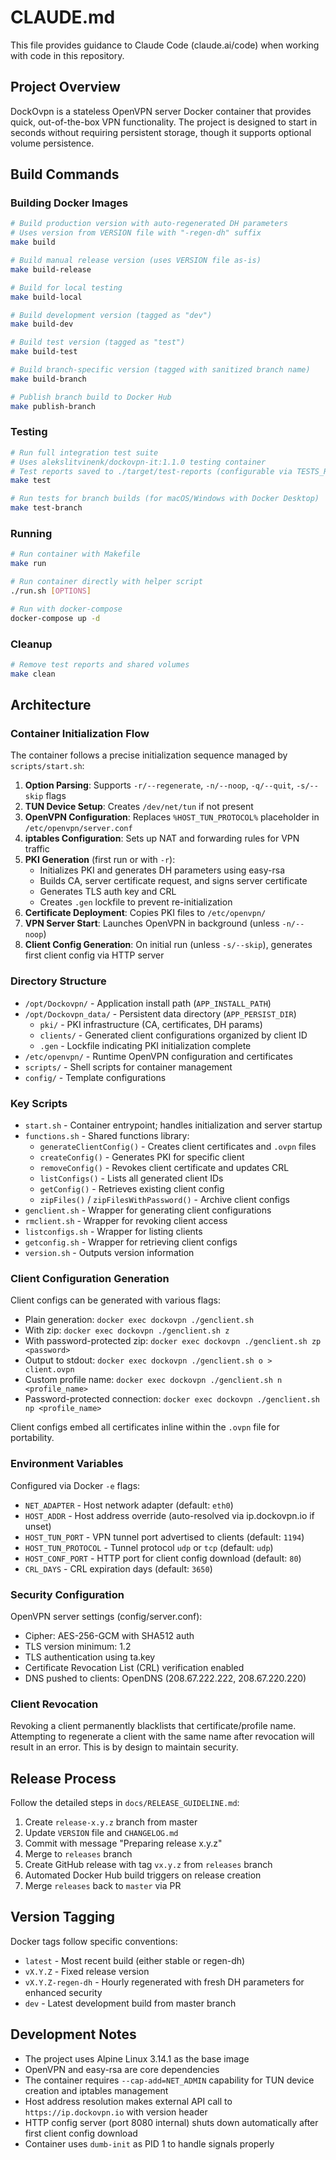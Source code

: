 # CLAUDE.md

This file provides guidance to Claude Code (claude.ai/code) when working with code in this repository.

## Project Overview

DockOvpn is a stateless OpenVPN server Docker container that provides quick, out-of-the-box VPN functionality. The project is designed to start in seconds without requiring persistent storage, though it supports optional volume persistence.

## Build Commands

### Building Docker Images

```bash
# Build production version with auto-regenerated DH parameters
# Uses version from VERSION file with "-regen-dh" suffix
make build

# Build manual release version (uses VERSION file as-is)
make build-release

# Build for local testing
make build-local

# Build development version (tagged as "dev")
make build-dev

# Build test version (tagged as "test")
make build-test

# Build branch-specific version (tagged with sanitized branch name)
make build-branch

# Publish branch build to Docker Hub
make publish-branch
```

### Testing

```bash
# Run full integration test suite
# Uses alekslitvinenk/dockovpn-it:1.1.0 testing container
# Test reports saved to ./target/test-reports (configurable via TESTS_REPORT env var)
make test

# Run tests for branch builds (for macOS/Windows with Docker Desktop)
make test-branch
```

### Running

```bash
# Run container with Makefile
make run

# Run container directly with helper script
./run.sh [OPTIONS]

# Run with docker-compose
docker-compose up -d
```

### Cleanup

```bash
# Remove test reports and shared volumes
make clean
```

## Architecture

### Container Initialization Flow

The container follows a precise initialization sequence managed by `scripts/start.sh`:

1. **Option Parsing**: Supports `-r/--regenerate`, `-n/--noop`, `-q/--quit`, `-s/--skip` flags
2. **TUN Device Setup**: Creates `/dev/net/tun` if not present
3. **OpenVPN Configuration**: Replaces `%HOST_TUN_PROTOCOL%` placeholder in `/etc/openvpn/server.conf`
4. **iptables Configuration**: Sets up NAT and forwarding rules for VPN traffic
5. **PKI Generation** (first run or with `-r`):
   - Initializes PKI and generates DH parameters using easy-rsa
   - Builds CA, server certificate request, and signs server certificate
   - Generates TLS auth key and CRL
   - Creates `.gen` lockfile to prevent re-initialization
6. **Certificate Deployment**: Copies PKI files to `/etc/openvpn/`
7. **VPN Server Start**: Launches OpenVPN in background (unless `-n/--noop`)
8. **Client Config Generation**: On initial run (unless `-s/--skip`), generates first client config via HTTP server

### Directory Structure

- `/opt/Dockovpn/` - Application install path (`APP_INSTALL_PATH`)
- `/opt/Dockovpn_data/` - Persistent data directory (`APP_PERSIST_DIR`)
  - `pki/` - PKI infrastructure (CA, certificates, DH params)
  - `clients/` - Generated client configurations organized by client ID
  - `.gen` - Lockfile indicating PKI initialization complete
- `/etc/openvpn/` - Runtime OpenVPN configuration and certificates
- `scripts/` - Shell scripts for container management
- `config/` - Template configurations

### Key Scripts

- `start.sh` - Container entrypoint; handles initialization and server startup
- `functions.sh` - Shared functions library:
  - `generateClientConfig()` - Creates client certificates and `.ovpn` files
  - `createConfig()` - Generates PKI for specific client
  - `removeConfig()` - Revokes client certificate and updates CRL
  - `listConfigs()` - Lists all generated client IDs
  - `getConfig()` - Retrieves existing client config
  - `zipFiles()` / `zipFilesWithPassword()` - Archive client configs
- `genclient.sh` - Wrapper for generating client configurations
- `rmclient.sh` - Wrapper for revoking client access
- `listconfigs.sh` - Wrapper for listing clients
- `getconfig.sh` - Wrapper for retrieving client configs
- `version.sh` - Outputs version information

### Client Configuration Generation

Client configs can be generated with various flags:

- Plain generation: `docker exec dockovpn ./genclient.sh`
- With zip: `docker exec dockovpn ./genclient.sh z`
- With password-protected zip: `docker exec dockovpn ./genclient.sh zp <password>`
- Output to stdout: `docker exec dockovpn ./genclient.sh o > client.ovpn`
- Custom profile name: `docker exec dockovpn ./genclient.sh n <profile_name>`
- Password-protected connection: `docker exec dockovpn ./genclient.sh np <profile_name>`

Client configs embed all certificates inline within the `.ovpn` file for portability.

### Environment Variables

Configured via Docker `-e` flags:

- `NET_ADAPTER` - Host network adapter (default: `eth0`)
- `HOST_ADDR` - Host address override (auto-resolved via ip.dockovpn.io if unset)
- `HOST_TUN_PORT` - VPN tunnel port advertised to clients (default: `1194`)
- `HOST_TUN_PROTOCOL` - Tunnel protocol `udp` or `tcp` (default: `udp`)
- `HOST_CONF_PORT` - HTTP port for client config download (default: `80`)
- `CRL_DAYS` - CRL expiration days (default: `3650`)

### Security Configuration

OpenVPN server settings (config/server.conf):

- Cipher: AES-256-GCM with SHA512 auth
- TLS version minimum: 1.2
- TLS authentication using ta.key
- Certificate Revocation List (CRL) verification enabled
- DNS pushed to clients: OpenDNS (208.67.222.222, 208.67.220.220)

### Client Revocation

Revoking a client permanently blacklists that certificate/profile name. Attempting to regenerate a client with the same name after revocation will result in an error. This is by design to maintain security.

## Release Process

Follow the detailed steps in `docs/RELEASE_GUIDELINE.md`:

1. Create `release-x.y.z` branch from master
2. Update `VERSION` file and `CHANGELOG.md`
3. Commit with message "Preparing release x.y.z"
4. Merge to `releases` branch
5. Create GitHub release with tag `vx.y.z` from `releases` branch
6. Automated Docker Hub build triggers on release creation
7. Merge `releases` back to `master` via PR

## Version Tagging

Docker tags follow specific conventions:

- `latest` - Most recent build (either stable or regen-dh)
- `vX.Y.Z` - Fixed release version
- `vX.Y.Z-regen-dh` - Hourly regenerated with fresh DH parameters for enhanced security
- `dev` - Latest development build from master branch

## Development Notes

- The project uses Alpine Linux 3.14.1 as the base image
- OpenVPN and easy-rsa are core dependencies
- The container requires `--cap-add=NET_ADMIN` capability for TUN device creation and iptables management
- Host address resolution makes external API call to `https://ip.dockovpn.io` with version header
- HTTP config server (port 8080 internal) shuts down automatically after first client config download
- Container uses `dumb-init` as PID 1 to handle signals properly
